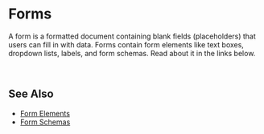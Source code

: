 # Forms

A form is a formatted document containing blank fields (placeholders) that users can fill in with data. Forms contain form elements like text boxes, dropdown lists, labels, and form schemas. Read about it in the links below.

<br/>

## See Also

- [Form Elements](forms/formelements.md)
- [Form Schemas](forms/formschemas.md)
